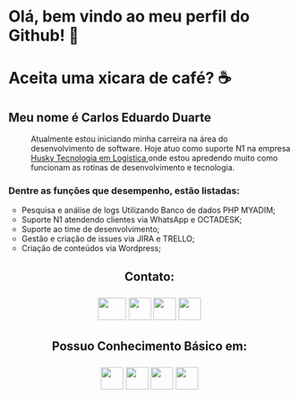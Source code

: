 <html>
    <body>
        <div>
            <h1> <b> Olá, bem vindo ao meu perfil do Github! 👋 </b> </h1>
            <h1> <b> Aceita uma xicara de café? </b> ☕ </h1>
        </div>
        <div>
            <h2> <b> Meu nome é Carlos Eduardo Duarte </b> </h2>
        </div>
        <div>
            <dl>
                <dd Align="left";>    
                    Atualmente estou iniciando minha carreira na área do desenvolvimento de software.
                    Hoje atuo como suporte N1 na empresa <a href="https://gohusky.net/"> Husky Tecnologia em Logistica </a>
                    onde estou apredendo muito como funcionam as rotinas de desenvolvimento e tecnologia. 
            </dl> 
            <h3> 
                Dentre as funções que desempenho, estão listadas: 
            </h3>  
            <ul type="circle";>
                <li> Pesquisa e análise de logs Utilizando Banco de dados PHP MYADIM; </li>
                <li> Suporte N1 atendendo clientes via WhatsApp e OCTADESK; </li>
                <li> Suporte ao time de desenvolvimento; </li>
                <li> Gestão e criação de issues via JIRA e TRELLO; </li>
                <li> Criação de conteúdos via Wordpress; </li>
            </ul>
        </div>
        <div>
            <div class="contato"; Align="Center";>
                <h2> 
                    Contato:
                    <br>
                    <br>
                    <div>
                        <a href="https://contate.me/Carlos_Duarte"; target="_blank";><img src="https://www.flaticon.com/br/icone-premium/whatsapp_3670133?term=whatsapp&page=1&position=20&page=1&position=20&related_id=3670133&origin=search"; width="50"; height="40"; target="_blank";></a>
                        <a href="https://www.instagram.com/carlos.e_duarte/" target="_blank";><img src=""; width="40"; height="40"; target="_blank";></a>
                        <a href = "Cadudps@gmail.com"><img src=""; width="40"; height="40"; target="_blank";></a>
                        <a href="https://www.linkedin.com/in/carlos-eduardo-duarte-703622184/"; target="_blank";><img src=""; width="40"; height="40"; target="_blank";></a>  
                    </div>
                </h2>
            </div> 
            <div clas="conhecimento_basico"; Align="center";>
                <h2> 
                    Possuo Conhecimento Básico em:
                    <br>
                    <br>
                    <img src="https://cdn.jsdelivr.net/gh/devicons/devicon/icons/html5/html5-original-wordmark.svg"; width="40"; height="40";>
                    <img src="https://cdn.jsdelivr.net/gh/devicons/devicon/icons/css3/css3-original-wordmark.svg"; width="40"; height="40";>
                    <img src="https://cdn.jsdelivr.net/gh/devicons/devicon/icons/php/php-original.svg"; width="40"; height="40";>
                    <img src="https://cdn.jsdelivr.net/gh/devicons/devicon/icons/mysql/mysql-original-wordmark.svg"; width="40"; height="40";>
                </h2>
            </div>
        </div>
    </body>
</html>
